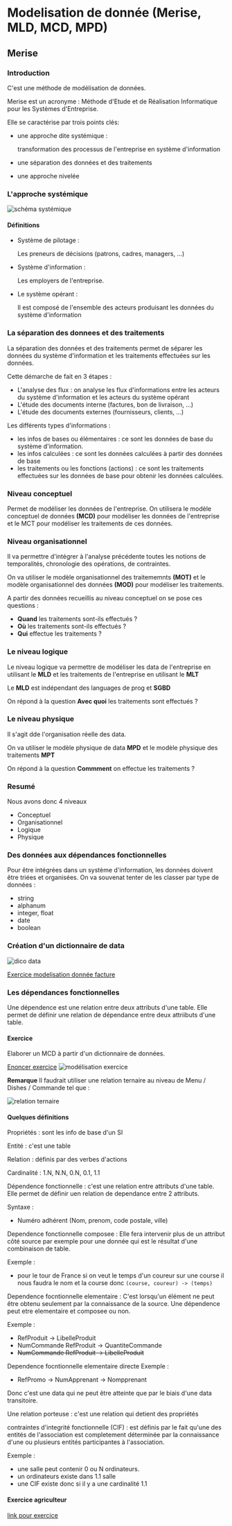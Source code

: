 # Modelisation de donnée (Merise, MLD, MCD, MPD)

## Merise
### Introduction

C'est une méthode de modélisation de données.

Merise est un acronyme : Méthode d'Etude et de Réalisation Informatique pour les Systèmes d'Entreprise. 

Elle se caractérise par trois points clés:
  - une approche dite systémique :

    transformation des processus de l'entreprise en système d'information 

  - une séparation des données et des traitements
  - une approche nivelée

### L'approche systémique

![schéma systémique](./img/modelisation/syst%C3%A9mique.png)

#### Définitions
 - Système de pilotage :

    Les preneurs de décisions (patrons, cadres, managers, ...)

 - Système d'information :

    Les employers de l'entreprise.

 - Le système opérant :
    
    Il est composé de l'ensemble des acteurs produisant les données du système d'information


### La séparation des donnees et des traitements

La séparation des données et des traitements permet de séparer les données du système d'information et les traitements effectuées sur les données. 

Cette démarche de fait en 3 étapes :
- L'analyse des flux : on analyse les flux d'informations entre les acteurs du système d'information et les acteurs du système opérant
- L'étude des documents interne (factures, bon de livraison, ...)
- L'étude des documents externes (fournisseurs, clients, ...)

Les différents types d'informations :
- les infos de bases ou élémentaires : ce sont les données de base du système d'information. 
- les infos calculées : ce sont les données calculées à partir des données de base
- les traitements ou les fonctions (actions) : ce sont les traitements effectuées sur les données de base pour obtenir les données calculées. 

### Niveau conceptuel
Permet de modéliser les données de l'entreprise. 
On utilisera le modèle conceptuel de données **(MCD)** pour modéliser les données de l'entreprise et le MCT pour modéliser les traitements de ces données.

### Niveau organisationnel
Il va permettre d'intégrer à l'analyse précédente toutes les notions de temporalités, chronologie des opérations, de contraintes. 

On va utiliser le modèle organisationnel des traitememnts **(MOT)** et le modèle organisationnel des données **(MOD)** pour modéliser les traitements.

A partir des données recueillis au niveau conceptuel on se pose ces questions : 
- **Quand** les traitements sont-ils effectués ? 
- **Où** les traitements sont-ils effectués ? 
- **Qui** effectue les traitements ?

### Le niveau logique

Le niveau logique va permettre de modéliser les data de l'entreprise en utilisant le **MLD** et les traitements de l'entreprise en utilisant le **MLT**

Le **MLD** est indépendant des languages de prog et **SGBD**

On répond à la question **Avec quoi** les traitements sont effectués ?

### Le niveau physique

Il s'agit dde l'organisation réelle des data. 

On va utiliser le modèle physique de data **MPD** et le modèle physique des traitements **MPT**

On répond à la question **Commment** on effectue les traitements ?

### **Resumé**
Nous avons donc 4 niveaux
- Conceptuel
- Organisationnel
- Logique
- Physique

### Des données aux dépendances fonctionnelles

Pour être intégrées dans un système d'information, les données doivent être triées et organisées. On va souvenat tenter de les classer par type de données :
- string
- alphanum
- integer, float
- date
- boolean

### Création d'un dictionnaire de data
![dico data](./img/modelisation/dico_data.png)

[Exercice modelisation donnée facture](./Exercice/dictionnaire_data.md)

### Les dépendances fonctionnelles

Une dépendence est une relation entre deux attributs d'une table. Elle permet de définir une relation de dépendance entre deux attriibuts d'une table. 

#### Exercice
Elaborer un MCD à partir d'un dictionnaire de données.
 
[Enoncer exercice](./Exercice/image-14.png)
![modélisation exercice](./img/modelisation/Exercice/restaurant.jpg)

**Remarque**
Il faudrait utiliser une relation ternaire au niveau de Menu / Dishes / Commande tel que :

![relation ternaire](./img/modelisation/Exercice/fix-resto.png)


#### Quelques définitions 
Propriétés : sont les info de base d'un SI

Entité : c'est une table

Relation : définis par des verbes d'actions  

Cardinalité : 1.N, N.N, 0.N, 0.1, 1.1

Dépendence fonctionnelle : c'est une relation entre 
 attributs d'une table. Elle permet de définir uen relation de dependance entre 2 attributs.

  Syntaxe :
  - Numéro adhérent (Nom, prenom, code postale, ville)

Dependence fonctionnelle composee : Elle fera intervenir plus de un attribut côté source par exemple pour une donnée qui est le résultat d'une combinaison de table. 

  Exemple : 
  - pour le tour de France si on veut le temps d'un coureur sur une course il nous faudra le nom et la course donc `(course, coureur) -> (temps)`

Dependence focntionnelle elementaire : C'est lorsqu'un élément ne peut être obtenu seulement par la connaissance de la source. Une dépendence peut etre elementaire et composee ou non. 

Exemple :
  - RefProduit -> LibelleProduit
  - NumCommande RefProduit -> QuantiteCommande
  - <strike>NumCommande RefProduit -> LibelleProduit</strike>

Dependence focntionnelle elementaire directe
Exemple :
  - RefPromo -> NumApprenant -> Nompprenant

Donc c'est une data qui ne peut être atteinte que par le biais d'une data transitoire. 

Une relation porteuse : c'est une relation qui detient des propriétés

contraintes d'integrité fonctionnelle (CIF) : est définis par le fait qu'une des entités de l'association est completement déterminée par la connaissance d'une ou plusieurs entités participantes à l'association. 

Exemple :
  - une salle peut contenir 0 ou N ordinateurs.
  - un ordinateurs existe dans 1.1 salle 
  - une CIF existe donc si il y a une cardinalité 1.1

#### Exercice agriculteur

[link pour exercice](./Exercice/exercice_agriculteur.md)